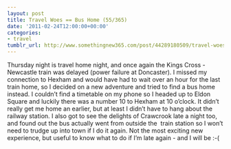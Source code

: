 ```yaml
---
layout: post
title: Travel Woes == Bus Home (55/365)
date: '2011-02-24T12:00:00+00:00'
categories:
- travel
tumblr_url: http://www.somethingnew365.com/post/44289180509/travel-woes-bus-home-55365
---
```

Thursday night is travel home night, and once again the Kings Cross - Newcastle train was delayed (power failure at Doncaster). I missed my connection to Hexham and would have had to wait over an hour for the last train home, so I decided on a new adventure and tried to find a bus home instead.
I couldn’t find a timetable on my phone so I headed up to Eldon Square and luckily there was a number 10 to Hexham at 10 o’clock. It didn’t really get me home an earlier, but at least I didn’t have to hang about the railway station. I also got to see the delights of Crawcrook late a night too, and found out the bus actually went from outside the  train station so I won’t need to trudge up into town if I do it again.
Not the most exciting new experience, but useful to know what to do if I’m late again - and I will be :-(
